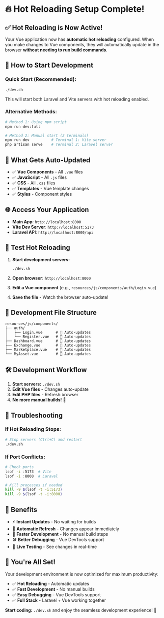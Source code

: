 # 🔥 Hot Reloading Setup Complete!

## ✅ **Hot Reloading is Now Active!**

Your Vue application now has **automatic hot reloading** configured. When you make changes to Vue components, they will automatically update in the browser **without needing to run build commands**.

## 🚀 **How to Start Development**

### **Quick Start (Recommended):**
```bash
./dev.sh
```

This will start both Laravel and Vite servers with hot reloading enabled.

### **Alternative Methods:**
```bash
# Method 1: Using npm script
npm run dev:full

# Method 2: Manual start (2 terminals)
npm run dev          # Terminal 1: Vite server
php artisan serve    # Terminal 2: Laravel server
```

## 🔄 **What Gets Auto-Updated**

- ✅ **Vue Components** - All `.vue` files
- ✅ **JavaScript** - All `.js` files  
- ✅ **CSS** - All `.css` files
- ✅ **Templates** - Vue template changes
- ✅ **Styles** - Component styles

## 🌐 **Access Your Application**

- **Main App**: `http://localhost:8000`
- **Vite Dev Server**: `http://localhost:5173`
- **Laravel API**: `http://localhost:8000/api`

## 🧪 **Test Hot Reloading**

1. **Start development servers:**
   ```bash
   ./dev.sh
   ```

2. **Open browser:** `http://localhost:8000`

3. **Edit a Vue component** (e.g., `resources/js/components/auth/Login.vue`)

4. **Save the file** - Watch the browser auto-update!

## 📁 **Development File Structure**

```
resources/js/components/
├── auth/
│   ├── Login.vue      # 🔄 Auto-updates
│   └── Register.vue   # 🔄 Auto-updates
├── Dashboard.vue      # 🔄 Auto-updates
├── Exchange.vue       # 🔄 Auto-updates
├── Marketplace.vue    # 🔄 Auto-updates
└── MyAsset.vue        # 🔄 Auto-updates
```

## 🛠️ **Development Workflow**

1. **Start servers:** `./dev.sh`
2. **Edit Vue files** - Changes auto-update
3. **Edit PHP files** - Refresh browser
4. **No more manual builds!** 🎉

## 🔧 **Troubleshooting**

### **If Hot Reloading Stops:**
```bash
# Stop servers (Ctrl+C) and restart
./dev.sh
```

### **If Port Conflicts:**
```bash
# Check ports
lsof -i :5173  # Vite
lsof -i :8000  # Laravel

# Kill processes if needed
kill -9 $(lsof -t -i:5173)
kill -9 $(lsof -t -i:8000)
```

## 🎯 **Benefits**

- ⚡ **Instant Updates** - No waiting for builds
- 🔄 **Automatic Refresh** - Changes appear immediately
- 🚀 **Faster Development** - No manual build steps
- 🛠️ **Better Debugging** - Vue DevTools support
- 📱 **Live Testing** - See changes in real-time

## 🎉 **You're All Set!**

Your development environment is now optimized for maximum productivity:

- ✅ **Hot Reloading** - Automatic updates
- ✅ **Fast Development** - No manual builds
- ✅ **Easy Debugging** - Vue DevTools support
- ✅ **Full Stack** - Laravel + Vue working together

**Start coding:** `./dev.sh` and enjoy the seamless development experience! 🚀





